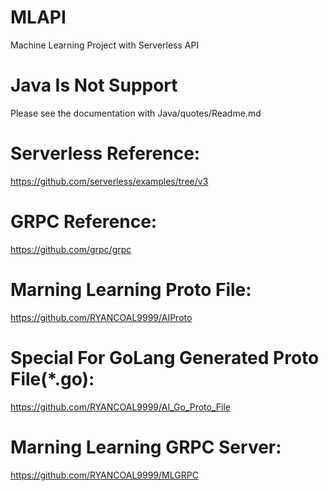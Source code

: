 # MLAPI
Machine Learning Project with Serverless API

# Java Is Not Support
Please see the documentation with Java/quotes/Readme.md

# Serverless Reference:
https://github.com/serverless/examples/tree/v3

# GRPC Reference:
https://github.com/grpc/grpc

# Marning Learning Proto File: 
https://github.com/RYANCOAL9999/AIProto

# Special For GoLang Generated Proto File(*.go):
https://github.com/RYANCOAL9999/AI_Go_Proto_File

# Marning Learning GRPC Server:
https://github.com/RYANCOAL9999/MLGRPC